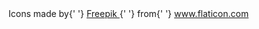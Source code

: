<div>
            Icons made by{' '}
            <a href="https://www.freepik.com" title="Freepik">
              Freepik
            </a>{' '}
            from{' '}
            <a href="https://www.flaticon.com/" title="Flaticon">
              www.flaticon.com
            </a>
          </div>
